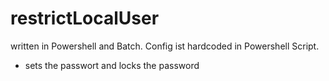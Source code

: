 # restrictLocalUser
written in Powershell and Batch.
Config ist hardcoded in Powershell Script.

- sets the passwort and locks the password
